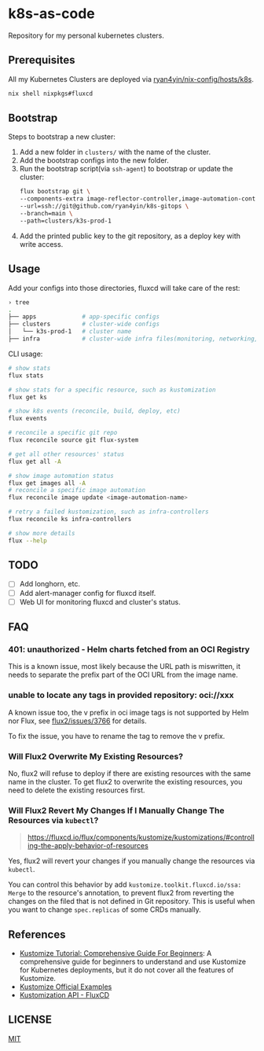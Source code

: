 # k8s-as-code

Repository for my personal kubernetes clusters.

## Prerequisites

All my Kubernetes Clusters are deployed via [ryan4yin/nix-config/hosts/k8s](https://github.com/ryan4yin/nix-config/tree/main/hosts/k8s).

```bash
nix shell nixpkgs#fluxcd
```

## Bootstrap

Steps to bootstrap a new cluster:

1. Add a new folder in `clusters/` with the name of the cluster.
1. Add the bootstrap configs into the new folder.
1. Run the bootstrap script(via `ssh-agent`) to bootstrap or update the cluster:
   ```bash
   flux bootstrap git \
   --components-extra image-reflector-controller,image-automation-controller \
   --url=ssh://git@github.com/ryan4yin/k8s-gitops \
   --branch=main \
   --path=clusters/k3s-prod-1
   ```
1. Add the printed public key to the git repository, as a deploy key with write access.

## Usage

Add your configs into those directories, fluxcd will take care of the rest:

```bash
› tree
.
├── apps             # app-specific configs
├── clusters         # cluster-wide configs
│   └── k3s-prod-1   # cluster name
├── infra            # cluster-wide infra files(monitoring, networking, certificates, etc.)
```

CLI usage:

```bash
# show stats
flux stats

# show stats for a specific resource, such as kustomization
flux get ks

# show k8s events (reconcile, build, deploy, etc)
flux events

# reconcile a specific git repo
flux reconcile source git flux-system

# get all other resources' status
flux get all -A

# show image automation status
flux get images all -A
# reconcile a specific image automation
flux reconcile image update <image-automation-name>

# retry a failed kustomization, such as infra-controllers
flux reconcile ks infra-controllers

# show more details
flux --help
```

## TODO

- [ ] Add longhorn, etc.
- [ ] Add alert-manager config for fluxcd itself.
- [ ] Web UI for monitoring fluxcd and cluster's status.

## FAQ

### 401: unauthorized - Helm charts fetched from an OCI Registry

This is a known issue, most likely because the URL path is miswritten, it needs to separate the prefix part of the OCI URL from the image name.

### unable to locate any tags in provided repository: oci://xxx

A known issue too, the v prefix in oci image tags is not supported by Helm nor Flux, see [flux2/issues/3766](https://github.com/fluxcd/flux2/issues/3766) for details.

To fix the issue, you have to rename the tag to remove the v prefix.

### Will Flux2 Overwrite My Existing Resources?

No, flux2 will refuse to deploy if there are existing resources with the same name in the cluster.
To get flux2 to overwrite the existing resources, you need to delete the existing resources first.

### Will Flux2 Revert My Changes If I Manually Change The Resources via `kubectl`?

> https://fluxcd.io/flux/components/kustomize/kustomizations/#controlling-the-apply-behavior-of-resources

Yes, flux2 will revert your changes if you manually change the resources via `kubectl`.

You can control this behavior by add `kustomize.toolkit.fluxcd.io/ssa: Merge` to the resource's annotation,
to prevent flux2 from reverting the changes on the filed that is not defined in Git repository.
This is useful when you want to change `spec.replicas` of some CRDs manually.


## References

- [Kustomize Tutorial: Comprehensive Guide For Beginners](https://devopscube.com/kustomize-tutorial/): A comprehensive guide for beginners to understand and use Kustomize for Kubernetes deployments, but it do not cover all the features of Kustomize.
- [Kustomize Official Examples](https://github.com/kubernetes-sigs/kustomize/blob/master/examples/README.md)
- [Kustomization API - FluxCD](https://fluxcd.io/flux/components/kustomize/kustomizations/)

## LICENSE

[MIT](LICENSE)
